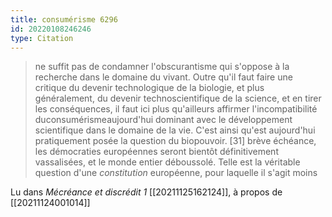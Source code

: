 ```yaml
---
title: consumérisme 6296
id: 20220108246246
type: Citation
---
```


> ne suffit pas de condamner l'obscurantisme qui s'oppose à la recherche dans le domaine du vivant. Outre qu'il faut faire une critique du devenir technologique de la biologie, et plus généralement, du devenir technoscientifique de la science, et en tirer les conséquences, il faut ici plus qu'ailleurs affirmer l'incompatibilité duconsumérismeaujourd'hui dominant avec le développement scientifique dans le domaine de la vie. C'est ainsi qu'est aujourd'hui pratiquement posée la question du biopouvoir. [31] brève échéance, les démocraties européennes seront bientôt définitivement vassalisées, et le monde entier déboussolé. Telle est la véritable question d'une *constitution* européenne, pour laquelle il s'agit moins

Lu dans *Mécréance et discrédit 1* [[20211125162124]], à propos de [[20211124001014]]